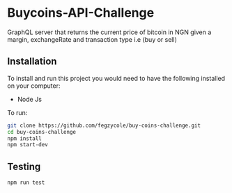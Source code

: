 # Buycoins-API-Challenge

GraphQL server that returns the current price of bitcoin in NGN given a margin, exchangeRate and transaction type i.e (buy or sell)


## Installation

To install and run this project you would need to have the following installed on your computer:

- Node Js

To run:

```sh
git clone https://github.com/fegzycole/buy-coins-challenge.git
cd buy-coins-challenge
npm install
npm start-dev
```

## Testing

```sh
npm run test
```
